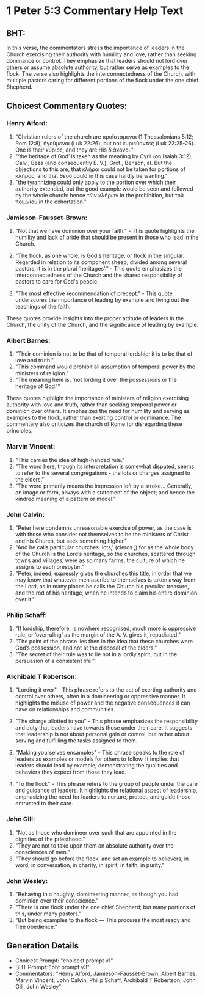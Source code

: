 # 1 Peter 5:3 Commentary Help Text

## BHT:
In this verse, the commentators stress the importance of leaders in the Church exercising their authority with humility and love, rather than seeking dominance or control. They emphasize that leaders should not lord over others or assume absolute authority, but rather serve as examples to the flock. The verse also highlights the interconnectedness of the Church, with multiple pastors caring for different portions of the flock under the one chief Shepherd.

## Choicest Commentary Quotes:
### Henry Alford:
1. "Christian rulers of the church are προϊστάμενοι (1 Thessalonians 5:12; Rom 12:8), ἡγούμενοι (Luk 22:26), but not κυριεύοντες (Luk 22:25-26). One is their κύριος, and they are His διάκονοι." 
2. "‘the heritage of God’ is taken as the meaning by Cyril (on Isaiah 3:12), Calv., Beza (and consequently E. V.), Grot., Benson, al. But the objections to this are, that κλῆροι could not be taken for portions of κλῆρος, and that θεοῦ could in this case hardly be wanting."
3. "the tyrannizing could only apply to the portion over which their authority extended, but the good example would be seen and followed by the whole church: hence τῶν κλήρων in the prohibition, but τοῦ ποιμνίου in the exhortation."

### Jamieson-Fausset-Brown:
1. "Not that we have dominion over your faith." - This quote highlights the humility and lack of pride that should be present in those who lead in the Church.

2. "The flock, as one whole, is God's heritage, or flock in the singular. Regarded in relation to its component sheep, divided among several pastors, it is in the plural 'heritages'." - This quote emphasizes the interconnectedness of the Church and the shared responsibility of pastors to care for God's people.

3. "The most effective recommendation of precept." - This quote underscores the importance of leading by example and living out the teachings of the faith.

These quotes provide insights into the proper attitude of leaders in the Church, the unity of the Church, and the significance of leading by example.

### Albert Barnes:
1. "Their dominion is not to be that of temporal lordship; it is to be that of love and truth."
2. "This command would prohibit all assumption of temporal power by the ministers of religion."
3. "The meaning here is, 'not lording it over the possessions or the heritage of God.'"

These quotes highlight the importance of ministers of religion exercising authority with love and truth, rather than seeking temporal power or dominion over others. It emphasizes the need for humility and serving as examples to the flock, rather than exerting control or dominance. The commentary also criticizes the church of Rome for disregarding these principles.

### Marvin Vincent:
1. "This carries the idea of high-handed rule."
2. "The word here, though its interpretation is somewhat disputed, seems to refer to the several congregations - the lots or charges assigned to the elders."
3. "The word primarily means the impression left by a stroke... Generally, an image or form, always with a statement of the object; and hence the kindred meaning of a pattern or model."

### John Calvin:
1. "Peter here condemns unreasonable exercise of power, as the case is with those who consider not themselves to be the ministers of Christ and his Church, but seek something higher."
2. "And he calls particular churches 'lots,' (cleros ;) for as the whole body of the Church is the Lord’s heritage, so the churches, scattered through towns and villages, were as so many farms, the culture of which he assigns to each presbyter."
3. "Peter, indeed, expressly gives the churches this title, in order that we may know that whatever men ascribe to themselves is taken away from the Lord, as in many places he calls the Church his peculiar treasure, and the rod of his heritage, when he intends to claim his entire dominion over it."

### Philip Schaff:
1. "If lordship, therefore, is nowhere recognised, much more is oppressive rule, or ‘overruling’ as the margin of the A. V. gives it, repudiated."
2. "The point of the phrase lies then in the idea that these churches were God’s possession, and not at the disposal of the elders."
3. "The secret of their rule was to lie not in a lordly spirit, but in the persuasion of a consistent life."

### Archibald T Robertson:
1. "Lording it over" - This phrase refers to the act of exerting authority and control over others, often in a domineering or oppressive manner. It highlights the misuse of power and the negative consequences it can have on relationships and communities.

2. "The charge allotted to you" - This phrase emphasizes the responsibility and duty that leaders have towards those under their care. It suggests that leadership is not about personal gain or control, but rather about serving and fulfilling the tasks assigned to them.

3. "Making yourselves ensamples" - This phrase speaks to the role of leaders as examples or models for others to follow. It implies that leaders should lead by example, demonstrating the qualities and behaviors they expect from those they lead.

4. "To the flock" - This phrase refers to the group of people under the care and guidance of leaders. It highlights the relational aspect of leadership, emphasizing the need for leaders to nurture, protect, and guide those entrusted to their care.

### John Gill:
1. "Not as those who domineer over such that are appointed in the dignities of the priesthood."
2. "They are not to take upon them an absolute authority over the consciences of men."
3. "They should go before the flock, and set an example to believers, in word, in conversation, in charity, in spirit, in faith, in purity."

### John Wesley:
1. "Behaving in a haughty, domineering manner, as though you had dominion over their conscience."
2. "There is one flock under the one chief Shepherd; but many portions of this, under many pastors."
3. "But being examples to the flock — This procures the most ready and free obedience."


## Generation Details
- Choicest Prompt: "choicest prompt v1"
- BHT Prompt: "bht prompt v3"
- Commentators: "Henry Alford, Jamieson-Fausset-Brown, Albert Barnes, Marvin Vincent, John Calvin, Philip Schaff, Archibald T Robertson, John Gill, John Wesley"
